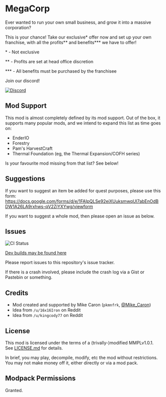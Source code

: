 # MegaCorp

Ever wanted to run your own small business, and grow it into a massive corporation?

This is your chance! Take our exclusive* offer now and set up your own franchise, with all the profits** and benefits*** we have to offer!

 \* - Not exclusive
 
 ** - Profits are set at head office discretion
 
 *** - All benefits must be purchased by the franchisee 

Join our discord!


[![Discord](https://img.shields.io/discord/501821606062981121.svg?style=plastic&logo=discord)](https://discord.gg/S254Nuh)


## Mod Support

This mod is almost completely defined by its mod support. Out of the box, it supports many popular mods, and we intend to expand this list as time goes on:

* EnderIO
* Forestry
* Pam's HarvestCraft
* Thermal Foundation (eg, the Thermal Expansion/COFH series)

Is your favourite mod missing from that list? See below!

## Suggestions

If you want to suggest an item be added for quest purposes, please use this form: https://docs.google.com/forms/d/e/1FAIpQLSe92eiXUuksmwqUI7abEnOdBDW1A26LA9rxhws-qV2ZiYXYwg/viewform

If you want to suggest a whole mod, then please open an issue as below.

## Issues

![CI Status](https://api.travis-ci.org/pkmnfrk/megacorp.svg?branch=1.12.2)

[Dev builds may be found here](https://pkmnfrk.github.io/megacorp-builds)

Please report issues to this repository's issue tracker.

If there is a crash involved, please include the crash log via a Gist or Pastebin or something.

## Credits

 * Mod created and supported by Mike Caron (`pkmnfrk`, [@Mike_Caron](https://twitter.com/Mike_Caron))
 * Idea from `/u/16x16Iron` on Reddit
 * Idea from `/u/kingcody77` on Reddit
 
## License

This mod is licensed under the terms of a (trivally-)modified MMPLv1.0.1. See [LICENSE.md](LICENSE.md) for details.

In brief, you may play, decompile, modify, etc the mod without restrictions. You may not make money off it, either
directly or via a mod pack.

## Modpack Permissions

Granted.